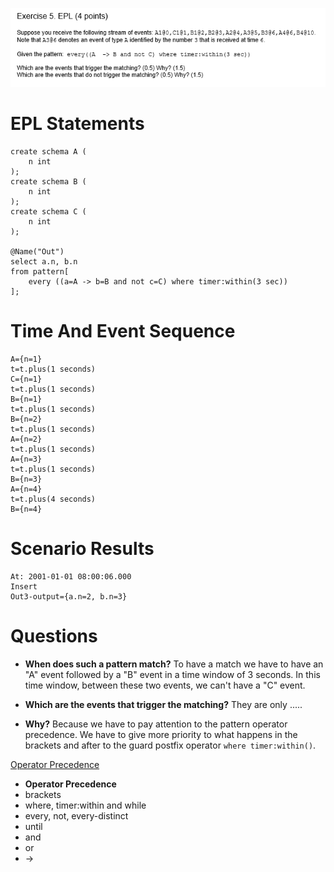 ![ExerciseText_N5](ExerciseText_N5.png)
# EPL Statements

```
create schema A (
	n int
);
create schema B (
	n int
);
create schema C (
	n int
);

@Name("Out")
select a.n, b.n
from pattern[
	every ((a=A -> b=B and not c=C) where timer:within(3 sec))
];
```

# Time And Event Sequence

```
A={n=1}
t=t.plus(1 seconds)
C={n=1}
t=t.plus(1 seconds)
B={n=1}
t=t.plus(1 seconds)
B={n=2}
t=t.plus(1 seconds)
A={n=2}
t=t.plus(1 seconds)
A={n=3}
t=t.plus(1 seconds)
B={n=3}
A={n=4}
t=t.plus(4 seconds)
B={n=4}
```

# Scenario Results

```
At: 2001-01-01 08:00:06.000
Insert
Out3-output={a.n=2, b.n=3}
```

# Questions

- **When does such a pattern match?**
To have a match we have to have an "A" event followed by a "B" event in a time window of 3 seconds.
In this time window, between these two events, we can't have a "C" event.

- **Which are the events that trigger the matching?**
They are only .....

- **Why?**
Because we have to pay attention to the pattern operator precedence. 
We have to give more priority to what happens in the brackets and after to the guard postfix operator `where timer:within()`.

[Operator Precedence](http://esper.espertech.com/release-5.4.0/esper-reference/html/event_patterns.html#pattern-op-precedence)

- **Operator Precedence**
 - brackets
 - where, timer:within and while 
 - every, not, every-distinct
 - until
 - and
 - or
 - ->
